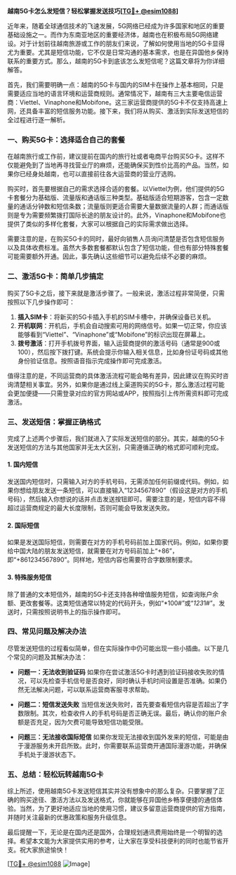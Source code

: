 **越南5G卡怎么发短信？轻松掌握发送技巧[[TG💪+ @esim1088](https://t.me/s/esim1088)]**

近年来，随着全球通信技术的飞速发展，5G网络已经成为许多国家和地区的重要基础设施之一。而作为东南亚地区的重要经济体，越南也在积极布局5G网络建设。对于计划前往越南旅游或工作的朋友们来说，了解如何使用当地的5G卡显得尤为重要。尤其是短信功能，它不仅是日常沟通的基本需求，也是在异国他乡保持联系的重要方式。那么，越南的5G卡到底该怎么发短信呢？这篇文章将为你详细解答。

首先，我们需要明确一点：越南的5G卡与国内的SIM卡在操作上基本相同，只是需要适应当地的语言环境和运营商规则。通常情况下，越南有三大主要电信运营商：Viettel、Vinaphone和Mobifone。这三家运营商提供的5G卡不仅支持高速上网，还具备丰富的短信服务功能。接下来，我们将从购买、激活到实际发送短信的全过程进行逐一解析。

### **一、购买5G卡：选择适合自己的套餐**

在越南旅行或工作前，建议提前在国内的旅行社或者电商平台购买5G卡。这样不仅能避免到了当地再寻找营业厅的麻烦，还能确保买到性价比高的产品。当然，如果你已经身处越南，也可以直接前往各大运营商的营业厅选购。

购买时，首先要根据自己的需求选择合适的套餐。以Viettel为例，他们提供的5G卡套餐分为基础版、流量版和通话版三种类型。基础版适合短期游客，包含一定数量的通话分钟数和短信条数；流量版则更适合需要大量数据流量的人群；而通话版则是专为需要频繁拨打国际长途的朋友设计的。此外，Vinaphone和Mobifone也提供了类似的多样化套餐，大家可以根据自己的实际需求做出选择。

需要注意的是，在购买5G卡的同时，最好向销售人员询问清楚是否包含短信服务以及具体收费标准。虽然大多数套餐都默认包含了短信功能，但也有部分特殊套餐可能需要额外开通。因此，事先确认这些细节可以避免后续不必要的麻烦。

### **二、激活5G卡：简单几步搞定**

购买了5G卡之后，接下来就是激活步骤了。一般来说，激活过程非常简便，只需按照以下几步操作即可：

1. **插入SIM卡**：将新买的5G卡插入手机的SIM卡槽中，并确保设备已关机。
2. **开机联网**：开机后，手机会自动搜索可用的网络信号。如果一切正常，你应该能够看到“Viettel”、“Vinaphone”或“Mobifone”的标识出现在屏幕上。
3. **拨号激活**：打开手机拨号界面，输入运营商提供的激活号码（通常是900或100），然后按下拨打键。系统会提示你输入相关信息，比如身份证号码或其他身份验证信息。按照语音指示完成操作即可完成激活。

值得注意的是，不同运营商的具体激活流程可能会略有差异，因此建议在购买时咨询清楚相关事宜。另外，如果你是通过线上渠道购买的5G卡，那么激活过程可能会更加便捷——只需登录对应的官方网站或APP，按照指引上传所需资料即可完成激活。

### **三、发送短信：掌握正确格式**

完成了上述两个步骤后，我们就进入了实际发送短信的部分。其实，越南的5G卡发送短信的方法与其他国家并无太大区别，只需遵循正确的格式即可顺利完成。

#### **1. 国内短信**
发送国内短信时，只需输入对方的手机号码，无需添加任何前缀或代码。例如，如果你想给朋友发送一条短信，可以直接输入“1234567890”（假设这是对方的手机号码），然后输入你想说的话并点击发送按钮即可。需要注意的是，短信内容不得超过运营商规定的最大长度限制，否则可能会导致发送失败。

#### **2. 国际短信**
如果是发送国际短信，则需要在对方的手机号码前加上国家代码。例如，如果你要给中国大陆的朋友发送短信，就需要在对方号码前加上“+86”，即“+861234567890”。同样地，短信内容也需要符合字数限制要求。

#### **3. 特殊服务短信**
除了普通的文本短信外，越南的5G卡还支持各种增值服务短信，如查询账户余额、更改套餐等。这类短信通常以特定的代码开头，例如“*100#”或“*123*1#”。发送时，只需按照说明书上的指示操作即可。

### **四、常见问题及解决办法**

尽管发送短信的过程看似简单，但在实际操作中仍可能出现一些小插曲。以下是几个常见的问题及其解决办法：

- **问题一：无法收到验证码**
  如果你在尝试激活5G卡时遇到验证码接收失败的情况，可以先检查手机信号是否良好，同时确认手机时间设置是否准确。如果仍然无法解决问题，可以联系运营商客服寻求帮助。

- **问题二：短信发送失败**
  当短信发送失败时，首先要查看短信内容是否超出了字数限制。其次，检查收件人的手机号码是否正确无误。最后，确认你的账户余额是否充足，因为欠费可能导致短信功能受限。

- **问题三：无法接收国际短信**
  如果你发现无法接收到国外发来的短信，可能是由于漫游服务未开启所致。此时，你需要联系运营商开通国际漫游功能，并确保手机处于漫游状态下。

### **五、总结：轻松玩转越南5G卡**

综上所述，使用越南5G卡发送短信其实并没有想象中的那么复杂。只要掌握了正确的购买途径、激活方法以及发送格式，你就能够在异国他乡畅享便捷的通信体验。当然，为了更好地适应当地的使用习惯，建议多留意运营商提供的官方指南，并随时关注最新的优惠政策和服务升级信息。

最后提醒一下，无论是在国内还是国外，合理规划通讯费用始终是一个明智的选择。希望本文能为大家提供实用的参考，让大家在享受科技便利的同时也能节省开支。祝大家旅途愉快！

[[TG💪+ @esim1088](https://t.me/s/esim1088) ![Image](https://i.postimg.cc/4NQfJmqS/Snipaste-2025-05-13-00-14-12.png)]